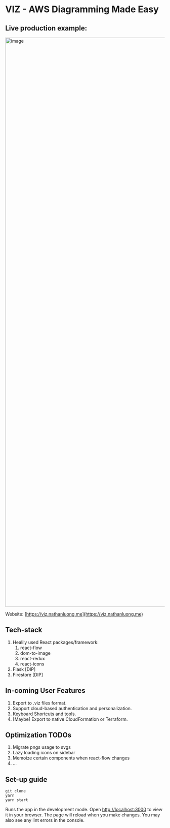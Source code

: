 # VIZ - AWS Diagramming Made Easy 

## Live production example:
<img width="1792" alt="image" src="https://user-images.githubusercontent.com/47722603/209884359-46999e5d-eacd-4c35-8a40-a8451a782301.png">

Website: [https://viz.nathanluong.me](https://viz.nathanluong.me)

## Tech-stack
1. Healily used React packages/framework:
    1. react-flow
    2. dom-to-image
    3. react-redux
    4. react-icons
2. Flask [DIP]
3. Firestore [DIP]

## In-coming User Features
1. Export to .viz files format.
2. Support cloud-based authentication and personalization.
3. Keyboard Shortcuts and tools.
4. [Maybe] Export to native CloudFormation or Terraform.

## Optimization TODOs
1. Migrate pngs usage to svgs
2. Lazy loading icons on sidebar
3. Memoize certain components when react-flow changes
4. ...

## Set-up guide
```
git clone
yarn
yarn start
```
Runs the app in the development mode. Open [http://localhost:3000](http://localhost:3000) to view it in your browser.
The page will reload when you make changes. You may also see any lint errors in the console.
